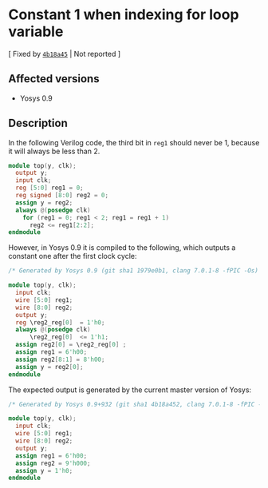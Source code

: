 # Constant 1 when indexing for loop variable

[ Fixed by [`4b18a45`](https://github.com/YosysHQ/yosys/commit/4b18a4528ba7597bd7437837ab6d34cd8de2e110) | Not reported ]

## Affected versions

- Yosys 0.9

## Description

In the following Verilog code, the third bit in `reg1` should never be 1, because it will always be less than 2.

```verilog
module top(y, clk);
  output y;
  input clk;
  reg [5:0] reg1 = 0;
  reg signed [8:0] reg2 = 0;
  assign y = reg2;
  always @(posedge clk)
    for (reg1 = 0; reg1 < 2; reg1 = reg1 + 1)
      reg2 <= reg1[2:2];
endmodule
```

However, in Yosys 0.9 it is compiled to the following, which outputs a constant one after the first clock cycle:

```verilog
/* Generated by Yosys 0.9 (git sha1 1979e0b1, clang 7.0.1-8 -fPIC -Os) */

module top(y, clk);
  input clk;
  wire [5:0] reg1;
  wire [8:0] reg2;
  output y;
  reg \reg2_reg[0]  = 1'h0;
  always @(posedge clk)
      \reg2_reg[0]  <= 1'h1;
  assign reg2[0] = \reg2_reg[0] ;
  assign reg1 = 6'h00;
  assign reg2[8:1] = 8'h00;
  assign y = reg2[0];
endmodule
```

The expected output is generated by the current master version of Yosys:

```verilog
/* Generated by Yosys 0.9+932 (git sha1 4b18a452, clang 7.0.1-8 -fPIC -Os) */

module top(y, clk);
  input clk;
  wire [5:0] reg1;
  wire [8:0] reg2;
  output y;
  assign reg1 = 6'h00;
  assign reg2 = 9'h000;
  assign y = 1'h0;
endmodule
```
